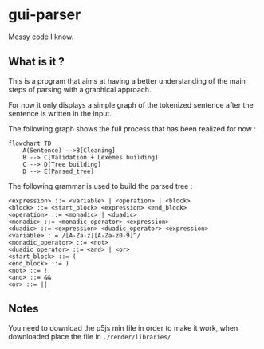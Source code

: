 # gui-parser

Messy code I know.

## What is it ?
This is a program that aims at having a better understanding of the main steps of parsing with a graphical approach.

For now it only displays a simple graph of the tokenized sentence after the sentence is written in the input.

The following graph shows the full process that has been realized for now :
```mermaid
flowchart TD
    A(Sentence) -->B[Cleaning]
    B --> C[Validation + Lexemes building]
    C --> D[Tree building]
    D --> E(Parsed_tree)
```

The following grammar is used to build the parsed tree :

```
<expression> ::= <variable> | <operation> | <block>
<block> ::= <start_block> <expression> <end_block>
<operation> ::= <monadic> | <duadic>
<monadic> ::= <monadic_operator> <expression>
<duadic> ::= <expression> <duadic_operator> <expression>
<variable> ::= /[A-Za-z][A-Za-z0-9]^/
<monadic_operator> ::= <not>
<duadic_operator> ::= <and> | <or>
<start_block> ::= (
<end_block> ::= )
<not> ::= !
<and> ::= &&
<or> ::= ||
```

## Notes
You need to download the p5js min file in order to make it work, when downloaded place the file in `./render/libraries/`